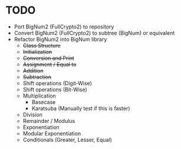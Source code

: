 # TODO

- Port BigNum2 (FullCrypto2) to repository
- Convert BigNum2 (FullCrypto2) to subtree (BigNum) or equivalent
- Refactor BigNum2 into BigNum library
  - ~~Class Structure~~
  - ~~Initialization~~
  - ~~Conversion and Print~~
  - ~~Assignment / Equal to~~
  - ~~Addition~~
  - ~~Subtraction~~
  - Shift operations (Digit-Wise)
  - Shift operations (Bit-Wise)
  - Multiplication
    - Basecase
    - Karatsuba  (Manually test if this is faster)
  - Division
  - Remainder / Modulus
  - Exponentiation
  - Modular Exponentiation
  - Conditionals (Greater, Lesser, Equal)
